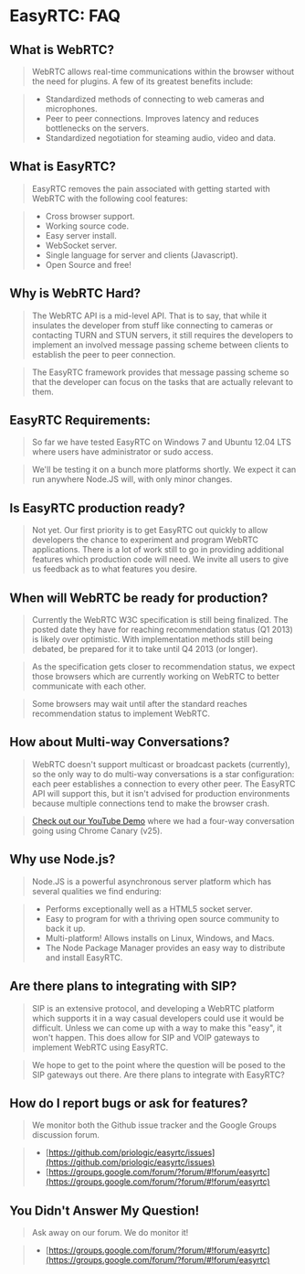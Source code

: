 EasyRTC: FAQ
============

What is WebRTC?
---------------

> WebRTC allows real-time communications within the browser without the need for plugins. A few of its greatest benefits include:

> * Standardized methods of connecting to web cameras and microphones.
> * Peer to peer connections. Improves latency and reduces bottlenecks on the servers.
> * Standardized negotiation for steaming audio, video and data.


What is EasyRTC?
----------------

> EasyRTC removes the pain associated with getting started with WebRTC with the following cool features:

> * Cross browser support.
> * Working source code.
> * Easy server install.
> * WebSocket server.
> * Single language for server and clients (Javascript).
> * Open Source and free!

Why is WebRTC Hard?
-------------------

> The WebRTC API is a mid-level API. That is to say, that while it insulates the developer from stuff like connecting to cameras or contacting TURN and STUN servers, it still requires the developers to implement an involved message passing scheme between clients to establish the peer to peer connection.

> The EasyRTC framework provides that message passing scheme so that the developer can focus on the tasks that are actually relevant to them.


EasyRTC Requirements:
--------------------
> So far we have tested EasyRTC on Windows 7 and Ubuntu 12.04 LTS where users have administrator or sudo access.

> We'll be testing it on a bunch more platforms shortly. We expect it can run anywhere Node.JS will, with only minor changes.


Is EasyRTC production ready?
----------------------------

> Not yet. Our first priority is to get EasyRTC out quickly to allow developers the chance to experiment and program WebRTC applications. There is a lot of work still to go in providing additional features which production code will need. We invite all users to give us feedback as to what features you desire.


When will WebRTC be ready for production?
-----------------------------------------

> Currently the WebRTC W3C specification is still being finalized. The posted date  they have for reaching recommendation status (Q1 2013)  is likely over optimistic. With implementation methods still being debated, be prepared for it to take until Q4 2013 (or longer).

> As the specification gets closer to recommendation status, we expect those browsers which are currently working on WebRTC to better communicate with each other.

> Some browsers may wait until after the standard reaches recommendation status to implement WebRTC.


How about Multi-way Conversations?
----------------------------------
> WebRTC doesn't support multicast or broadcast packets (currently), so the only way to do multi-way conversations is a star configuration: each peer establishes a connection to every other peer. The EasyRTC API will support this, but it isn't advised for production environments because multiple connections tend to make the browser crash.

> [Check out our YouTube Demo](http://www.youtube.com/watch?v=ZIIcEac24RU) where we had a four-way conversation going using Chrome Canary (v25).


Why use Node.js?
----------------

> Node.JS is a powerful asynchronous server platform which has several qualities we find enduring:

> * Performs exceptionally well as a HTML5 socket server.
> * Easy to program for with a thriving open source community to back it up.
> * Multi-platform! Allows installs on Linux, Windows, and Macs.
> * The Node Package Manager provides an easy way to distribute and install EasyRTC.


Are there plans to integrating with SIP?
----------------------------------------

> SIP is an extensive protocol, and developing a WebRTC platform which supports it in a way casual developers could use it would be difficult. Unless we can come up with a way to make this "easy", it won't happen. This does allow for SIP and VOIP gateways to implement WebRTC using EasyRTC.

> We hope to get to the point where the question will be posed to the SIP gateways out there. Are there plans to integrate with EasyRTC?


How do I report bugs or ask for features?
-----------------------------------------

> We monitor both the Github issue tracker and the Google Groups discussion forum.

> * [https://github.com/priologic/easyrtc/issues](https://github.com/priologic/easyrtc/issues)
> * [https://groups.google.com/forum/?forum/#!forum/easyrtc](https://groups.google.com/forum/?forum/#!forum/easyrtc)


You Didn't Answer My Question!
------------------------------
> Ask away on our forum. We do monitor it!

> * [https://groups.google.com/forum/?forum/#!forum/easyrtc](https://groups.google.com/forum/?forum/#!forum/easyrtc)
